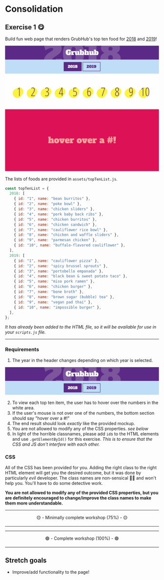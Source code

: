 # Consolidation

## Exercise 1 😋

Build fun web page that renders GrubHub's top ten food for [2018](https://www.insider.com/most-popular-foods-grubhub-2018-12) and [2019](https://www.thepacker.com/article/report-grubhubs-2019-year-food)!

![exercise 1 complete](./__lecture/assets/ex-1_3.gif)

The lists of foods are provided in `assets/topTenList.js`.

```js
const topTenList = {
  2018: [
    { id: "1", name: "bean burritos" },
    { id: "2", name: "poke bowl" },
    { id: "3", name: "chicken sliders" },
    { id: "4", name: "pork baby back ribs" },
    { id: "5", name: "chicken burritos" },
    { id: "6", name: "chicken sandwich" },
    { id: "7", name: "cauliflower rice bowl" },
    { id: "8", name: "chicken and waffle sliders" },
    { id: "9", name: "parmesan chicken" },
    { id: "10", name: "buffalo-flavored cauliflower" },
  ],
  2019: [
    { id: "1", name: "cauliflower pizza" },
    { id: "2", name: "spicy brussel sprouts" },
    { id: "3", name: "portobello empanada" },
    { id: "4", name: "black bean & sweet potato taco" },
    { id: "5", name: "miso pork ramen" },
    { id: "6", name: "chicken burger" },
    { id: "7", name: "bone broth" },
    { id: "8", name: "brown sugar (bubble) tea" },
    { id: "9", name: "vegan pad thai" },
    { id: "10", name: "impossible burger" },
  ],
};
```

_It has already been added to the HTML file, so it will be available for use in your `scripts.js` file._

---

### Requirements

1. The year in the header changes depending on which year is selected.

![exercise 1 header](./__lecture/assets/ex-1_2.gif)

2. To view each top ten item, the user has to hover over the numbers in the white area.
3. If the user's mouse is not over one of the numbers, the bottom section should say "hover over a #!"
4. The end result should look _exactly_ like the provided mockup.
5. You are not allowed to modify any of the CSS properties. _see below_
6. In light of the horrible classnames, please add `id`s to the HTML elements and use `.getElementById()` for this exercise. _This is to ensure that the CSS and JS don't interfere with each other._

### CSS

All of the CSS has been provided for you. Adding the right class to the right HTML element will get you the desired outcome, but it was done by particularly _evil_ developer. The class names are non-sensical 🤦‍♂️ and won't help you. You'll have to do some detective work.

**You are not allowed to modify any of the provided CSS properties, but you are definitely encouraged to change/improve the class names to make them more understandable.**

---

<center>🟡 - Minimally complete workshop (75%) - 🟡</center>

---

---

<center>🟢 - Complete workshop (100%) - 🟢</center>

---

## Stretch goals

- Improve/add functionality to the page!

